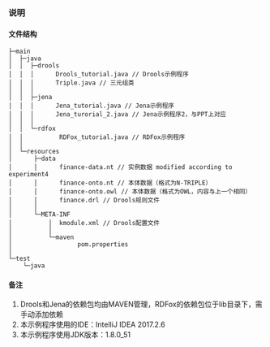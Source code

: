 ### 说明

#### 文件结构

    ├─main
    │  ├─java
    │  │  ├─drools
    │  │  │      Drools_tutorial.java // Drools示例程序
    │  │  │      Triple.java // 三元组类
    │  │  │      
    │  │  ├─jena
    │  │  │      Jena_tutorial.java // Jena示例程序
    │  │  │      Jena_turorial_2.java // Jena示例程序2，与PPT上对应
    │  │  │      
    │  │  └─rdfox
    │  │          RDFox_tutorial.java // RDFox示例程序
    │  │          
    │  └─resources
    │      ├─data
    │      │      finance-data.nt // 实例数据 modified according to experiment4
    │      │      finance-onto.nt // 本体数据（格式为N-TRIPLE）
    │      │      finance-onto.owl // 本体数据（格式为OWL，内容与上一个相同）
    │      │      finance.drl // Drools规则文件
    │      │      
    │      └─META-INF
    │          │  kmodule.xml // Drools配置文件
    │          │  
    │          └─maven
    │                  pom.properties
    │                  
    └─test
        └─java
#### 备注

1. Drools和Jena的依赖包均由MAVEN管理，RDFox的依赖包位于lib目录下，需手动添加依赖
2. 本示例程序使用的IDE：IntelliJ IDEA 2017.2.6
3. 本示例程序使用JDK版本：1.8.0_51
